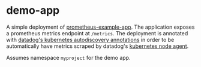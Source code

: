 # demo-app

A simple deployment of [prometheus-example-app](https://github.com/brancz/prometheus-example-app/blob/master/main.go).
The application exposes a prometheus metrics endpoint at `/metrics`. The deployment is annotated
with [datadog's kubernetes autodiscovery annotations](https://www.datadoghq.com/blog/monitor-prometheus-metrics/#monitoring-kubernetes-clusters-and-containerized-services)
in order to be automatically have metrics scraped by datadog's [kubernetes node agent](https://docs.datadoghq.com/agent/kubernetes/).

Assumes namespace `myproject` for the demo app.

